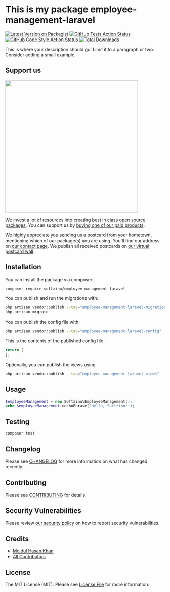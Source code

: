 # This is my package employee-management-laravel

[![Latest Version on Packagist](https://img.shields.io/packagist/v/softzino/employee-management-laravel.svg?style=flat-square)](https://packagist.org/packages/softzino/employee-management-laravel)
[![GitHub Tests Action Status](https://img.shields.io/github/actions/workflow/status/softzino/employee-management-laravel/run-tests.yml?branch=main&label=tests&style=flat-square)](https://github.com/softzino/employee-management-laravel/actions?query=workflow%3Arun-tests+branch%3Amain)
[![GitHub Code Style Action Status](https://img.shields.io/github/actions/workflow/status/softzino/employee-management-laravel/fix-php-code-style-issues.yml?branch=main&label=code%20style&style=flat-square)](https://github.com/softzino/employee-management-laravel/actions?query=workflow%3A"Fix+PHP+code+style+issues"+branch%3Amain)
[![Total Downloads](https://img.shields.io/packagist/dt/softzino/employee-management-laravel.svg?style=flat-square)](https://packagist.org/packages/softzino/employee-management-laravel)

This is where your description should go. Limit it to a paragraph or two. Consider adding a small example.

## Support us

[<img src="https://github-ads.s3.eu-central-1.amazonaws.com/employee-management-laravel.jpg?t=1" width="419px" />](https://spatie.be/github-ad-click/employee-management-laravel)

We invest a lot of resources into creating [best in class open source packages](https://spatie.be/open-source). You can support us by [buying one of our paid products](https://spatie.be/open-source/support-us).

We highly appreciate you sending us a postcard from your hometown, mentioning which of our package(s) you are using. You'll find our address on [our contact page](https://spatie.be/about-us). We publish all received postcards on [our virtual postcard wall](https://spatie.be/open-source/postcards).

## Installation

You can install the package via composer:

```bash
composer require softzino/employee-management-laravel
```

You can publish and run the migrations with:

```bash
php artisan vendor:publish --tag="employee-management-laravel-migrations"
php artisan migrate
```

You can publish the config file with:

```bash
php artisan vendor:publish --tag="employee-management-laravel-config"
```

This is the contents of the published config file:

```php
return [
];
```

Optionally, you can publish the views using

```bash
php artisan vendor:publish --tag="employee-management-laravel-views"
```

## Usage

```php
$employeeManagement = new Softzino\EmployeeManagement();
echo $employeeManagement->echoPhrase('Hello, Softzino!');
```

## Testing

```bash
composer test
```

## Changelog

Please see [CHANGELOG](CHANGELOG.md) for more information on what has changed recently.

## Contributing

Please see [CONTRIBUTING](CONTRIBUTING.md) for details.

## Security Vulnerabilities

Please review [our security policy](../../security/policy) on how to report security vulnerabilities.

## Credits

- [Moidul Hasan Khan](https://github.com/moidul988)
- [All Contributors](../../contributors)

## License

The MIT License (MIT). Please see [License File](LICENSE.md) for more information.
